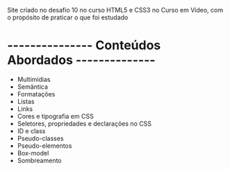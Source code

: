 Site criado no desafio 10 no curso HTML5 e CSS3 no Curso em Vídeo, com o propósito de praticar o que foi estudado

# --------------- Conteúdos Abordados --------------

- Multimídias
- Semântica
- Formatações
- Listas
- Links
- Cores e tipografia em CSS
- Seletores, propriedades e declarações no CSS
- ID e class
- Pseudo-classes
- Pseudo-elementos
- Box-model
- Sombreamento